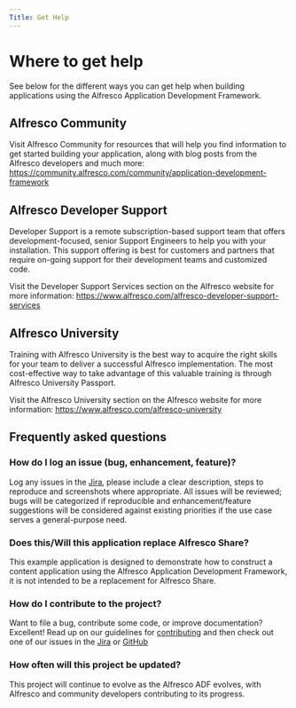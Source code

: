 ```yaml
---
Title: Get Help
---
```


# Where to get help

See below for the different ways you can get help when building applications using the Alfresco Application Development Framework.

## Alfresco Community

Visit Alfresco Community for resources that will help you find information to get started building your application,
along with blog posts from the Alfresco developers and much more:
https://community.alfresco.com/community/application-development-framework

## Alfresco Developer Support

Developer Support is a remote subscription-based support team that offers  
development-focused, senior Support Engineers to help you with your installation.
This support offering is best for customers and partners that require on-going support
for their development teams and customized code.

Visit the Developer Support Services section on the Alfresco website for more information:
https://www.alfresco.com/alfresco-developer-support-services

## Alfresco University

Training with Alfresco University is the best way to acquire the right skills for your team to deliver a successful Alfresco implementation.
The most cost-effective way to take advantage of this valuable training is through Alfresco University Passport.

Visit the Alfresco University section on the Alfresco website for more information:
https://www.alfresco.com/alfresco-university

## Frequently asked questions

### How do I log an issue (bug, enhancement, feature)?

Log any issues in the [Jira][jira],
please include a clear description, steps to reproduce and screenshots where appropriate.
All issues will be reviewed; bugs will be categorized if reproducible and enhancement/feature suggestions
will be considered against existing priorities if the use case serves a general-purpose need.

### Does this/Will this application replace Alfresco Share?

This example application is designed to demonstrate how to construct a content application using the Alfresco Application Development Framework,
it is not intended to be a replacement for Alfresco Share.

### How do I contribute to the project?

Want to file a bug, contribute some code, or improve documentation? Excellent!
Read up on our guidelines for [contributing][contributing]
and then check out one of our issues in the [Jira][jira] or [GitHub][github]

### How often will this project be updated?

This project will continue to evolve as the Alfresco ADF evolves, with Alfresco and community developers contributing to its progress.

[contributing]: https://github.com/Alfresco/alfresco-content-app/blob/master/CONTRIBUTING.md
[github]: https://github.com/Alfresco/alfresco-content-app/issues
[jira]: https://issues.alfresco.com/jira/projects/ACA
